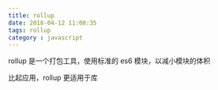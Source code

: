 ```yaml
---
title: rollup
date: 2018-04-12 11:08:35
tags: rollup
category : javascript
---
```


rollup 是一个打包工具，使用标准的 es6 模块，以减小模块的体积

比起应用，rollup 更适用于库
